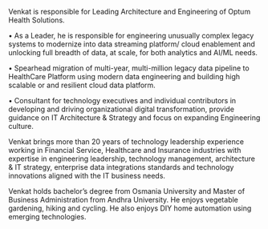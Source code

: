 

Venkat is responsible for Leading Architecture and Engineering of Optum Health Solutions.

•   As a Leader, he is responsible for engineering unusually complex legacy systems to modernize into data streaming platform/ cloud enablement and unlocking full breadth of data, at scale, for both analytics and AI/ML needs.

•   Spearhead migration of multi-year, multi-million legacy data pipeline to HealthCare Platform using modern data engineering and building high scalable or and resilient cloud data platform.

•   Consultant for technology executives and individual contributors in developing and driving organizational digital transformation, provide guidance on IT Architecture & Strategy and focus on expanding Engineering culture.

Venkat brings more than 20 years of technology leadership experience working in Financial Service, Healthcare and Insurance industries with expertise in engineering leadership, technology management, architecture & IT strategy, enterprise data integrations standards and technology innovations aligned with the IT business needs.

Venkat holds bachelor’s degree from Osmania University and Master of Business Administration from Andhra University. He enjoys vegetable gardening, hiking and cycling. He also enjoys DIY home automation using emerging technologies.


